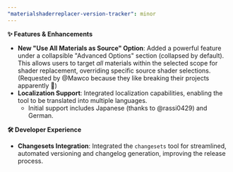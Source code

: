 ```yaml
---
"materialshaderreplacer-version-tracker": minor
---
```


**✨ Features & Enhancements**

*   **New "Use All Materials as Source" Option**: Added a powerful feature under a collapsible "Advanced Options" section (collapsed by default). This allows users to target *all* materials within the selected scope for shader replacement, overriding specific source shader selections. (Requested by @Mawco because they like breaking their projects apparently 🤷)
*   **Localization Support**: Integrated localization capabilities, enabling the tool to be translated into multiple languages.
    *   Initial support includes Japanese (thanks to @rassi0429) and German.

**🛠️ Developer Experience**

*   **Changesets Integration**: Integrated the `changesets` tool for streamlined, automated versioning and changelog generation, improving the release process.